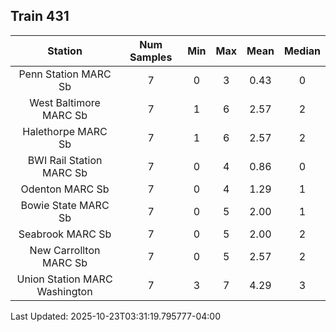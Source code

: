 ## Train 431

| Station | Num Samples | Min | Max | Mean | Median |
| :-----: | :---------: | :-: | :-: | :--: | :----: |
| Penn Station MARC Sb | 7 | 0 | 3 | 0.43 | 0 |
| West Baltimore MARC Sb | 7 | 1 | 6 | 2.57 | 2 |
| Halethorpe MARC Sb | 7 | 1 | 6 | 2.57 | 2 |
| BWI Rail Station MARC Sb | 7 | 0 | 4 | 0.86 | 0 |
| Odenton MARC Sb | 7 | 0 | 4 | 1.29 | 1 |
| Bowie State MARC Sb | 7 | 0 | 5 | 2.00 | 1 |
| Seabrook MARC Sb | 7 | 0 | 5 | 2.00 | 2 |
| New Carrollton MARC Sb | 7 | 0 | 5 | 2.57 | 2 |
| Union Station MARC Washington | 7 | 3 | 7 | 4.29 | 3 |


Last Updated: 2025-10-23T03:31:19.795777-04:00